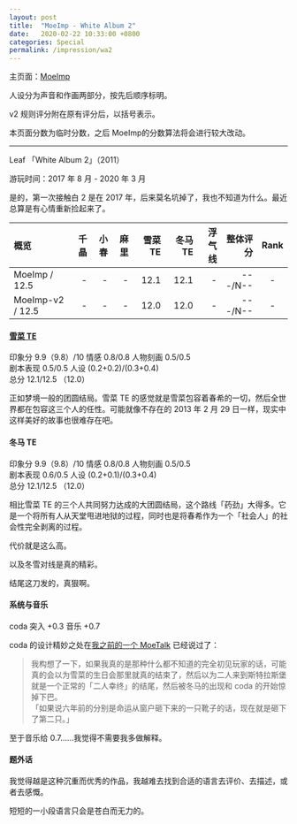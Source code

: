 ```yaml
---
layout: post
title:  "MoeImp - White Album 2"
date:   2020-02-22 10:33:00 +0800
categories: Special
permalink: /impression/wa2
---
```


主页面：[MoeImp](http://yoro.xyz/impression)

人设分为声音和作画两部分，按先后顺序标明。

v2 规则评分附在原有评分后，以括号表示。

本页面分数为临时分数，之后 MoeImp的分数算法将会进行较大改动。

---

Leaf 「White Album 2」（2011）

游玩时间：2017 年 8 月 - 2020 年 3 月

是的，第一次接触白 2 是在 2017 年，后来莫名坑掉了，我也不知道为什么。最近总算是有心情重新捡起来了。

| 概览             | 千晶 | 小春 | 麻里 | 雪菜 TE | 冬马 TE | 浮气线 |    整体评分 | Rank |
| :--------------- | ---: | ---: | ---: | ------: | ------: | -----: | ----------: | :--: |
| MoeImp / 12.5    |  - |  - |  - |    12.1 |    12.1 |    - | ---/N-- |  -   |
| MoeImp-v2 / 12.5 |  - |  - |  - |    12.0 |    12.0 |    - | ---/N-- |  -   |

#### [雪菜 TE](http://yoro.xyz/kawaiigirls/2020/02/22/wa2-setsuna-moetalk.html)

印象分 9.9（9.8）/10 情感 0.8/0.8 人物刻画 0.5/0.5<br />
剧本表现 0.5/0.5 人设 (0.2+0.2)/(0.3+0.4)<br />
总分 12.1/12.5 （12.0）

正如梦境一般的团圆结局。雪菜 TE 的感觉就是雪菜包容着春希的一切，然后全世界都在包容这三个人的任性。可能就像不存在的 2013 年 2 月 29 日一样，现实中这样美好的故事也很难存在吧。

#### 冬马 TE

印象分 9.9（9.8）/10 情感 0.8/0.8 人物刻画 0.5/0.5<br />
剧本表现 0.6/0.5 人设 (0.2+0.1)/(0.3+0.4)<br />
总分 12.1/12.5 （12.0）

相比雪菜 TE 的三个人共同努力达成的大团圆结局，这个路线「药劲」大得多。它是一个将所有人从天堂甩进地狱的过程，同时也是将春希作为一个「社会人」的社会性完全剥离的过程。

代价就是这么高。

以及冬雪对线是真的精彩。

结尾这刀发的，真狠啊。

#### 系统与音乐

coda 突入 +0.3 音乐 +0.7

coda 的设计精妙之处在[我之前的一个 MoeTalk](https://t.bilibili.com/357881633161860094?tab=2) 已经说过了：

> 我构想了一下，如果我真的是那种什么都不知道的完全初见玩家的话，可能真的会以为雪菜的生日会那里就真的结束了，然后以为二人来到斯特拉斯堡就是一个正常的「二人幸终」的结尾，然后被冬马的出现和 coda 的开始惊掉下巴。<br />
>「如果说六年前的分别是命运从窗户砸下来的一只靴子的话，现在就是砸下了第二只。」

至于音乐给 0.7……我觉得不需要我多做解释。

#### 题外话

我觉得越是这种沉重而优秀的作品，我越难去找到合适的语言去评价、去描述，或者去感慨。

短短的一小段语言只会是苍白而无力的。
